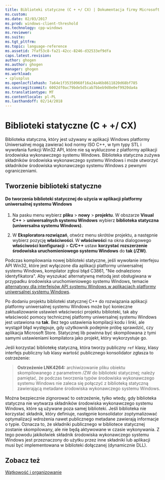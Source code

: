 ```yaml
---
title: Biblioteki statyczne (C + +/ CX) | Dokumentacja firmy Microsoft
ms.custom: 
ms.date: 02/03/2017
ms.prod: windows-client-threshold
ms.technology: cpp-windows
ms.reviewer: 
ms.suite: 
ms.tgt_pltfrm: 
ms.topic: language-reference
ms.assetid: 7faf53c8-fa21-42cc-8246-d32533ef9dfa
caps.latest.revision: 
author: ghogen
ms.author: ghogen
manager: ghogen
ms.workload:
- cplusplus
ms.openlocfilehash: 7a64e1f35350968f16a24a46b8611820d68bf785
ms.sourcegitcommit: 6002df0ac79bde5d5cab7bbeb9d8e0ef9920da4a
ms.translationtype: MT
ms.contentlocale: pl-PL
ms.lasthandoff: 02/14/2018
---
```

# <a name="static-libraries-ccx"></a>Biblioteki statyczne (C + +/ CX)
Biblioteka statyczna, który jest używany w aplikacji Windows platformy Uniwersalnej mogą zawierać kod normy ISO C++, w tym typy STL i wywołania funkcji Win32 API, które nie są wykluczone z platformy aplikacji środowiska wykonawczego systemu Windows. Biblioteka statyczna zużywa składników środowiska wykonawczego systemu Windows i może utworzyć składników środowiska wykonawczego systemu Windows z pewnymi ograniczeniami.  
  
## <a name="creating-static-libraries"></a>Tworzenie biblioteki statyczne  
  
#### <a name="to-create-a-static-library-for-use-in-a-uwp-app"></a>Do tworzenia biblioteki statycznej do użycia w aplikacji platformy uniwersalnej systemu Windows  
  
1.  Na pasku menu wybierz **pliku** > **nowy** > **projektu**. W obszarze **Visual C++** > **uniwersalnych systemu Windows** wybierz **biblioteka statyczna (uniwersalna systemu Windows)**.  
  
2.  W **Eksploratora rozwiązań**, otwórz menu skrótów projektu, a następnie wybierz pozycję **właściwości**. W **właściwości** na okna dialogowego **właściwości konfiguracji** > **C/C++** ustaw **korzystać rozszerzenie środowiska uruchomieniowego systemu Windows** do **tak (/ZW)**.  
  
 Podczas kompilowania nowej biblioteki statyczne, jeśli wywołanie interfejsu API Win32, które jest wyłączone dla aplikacji platformy uniwersalnej systemu Windows, kompilator zgłosi błąd C3861, "Nie odnaleziono identyfikatora". Aby wyszukać alternatywną metodą jest obsługiwana w przypadku środowiska uruchomieniowego systemu Windows, temacie [alternatywy dla interfejsów API systemu Windows w aplikacjach platformy uniwersalnej systemu Windows](/uwp/win32-and-com/alternatives-to-windows-apis-uwp).  
  
 Po dodaniu projektu biblioteki statycznej C++ do rozwiązania aplikacji platformy uniwersalnej systemu Windows może być konieczne zaktualizowanie ustawień właściwości projektu biblioteki, tak aby właściwość pomocy technicznej platformy uniwersalnej systemu Windows jest ustawiona na **tak**. Bez tego ustawienia kompilacji kodu i linki, ale wystąpił błąd występuje, gdy użytkownik podejmie próbę sprawdzić, czy aplikacja Microsoft Store. Statycznej lib powinna być skompilowana z tymi samymi ustawieniami kompilatora jako projekt, który wykorzystuje go.  
  
 Jeśli korzystać bibliotekę statyczną, która tworzy publiczny `ref` klasy, klasy interfejs publiczny lub klasy wartość publicznego konsolidator zgłasza to ostrzeżenie:  
  
> **Ostrzeżenie LNK4264:** archiwizowanie pliku obiektu skompilowanego z parametrem /ZW do biblioteki statycznej; należy pamiętać, że podczas tworzenia typów środowiska wykonawczego systemu Windows nie zaleca się połączyć z biblioteką statyczną zawierającą metadane środowiska wykonawczego systemu Windows.  
  
 Można bezpiecznie zignorować to ostrzeżenie, tylko wtedy, gdy biblioteka statyczna nie wytwarza składników środowiska wykonawczego systemu Windows, które są używane poza samej biblioteki. Jeśli biblioteka nie korzystać składnik, który definiuje, następnie konsolidator zoptymalizować optymalizacji wdrożenia nawet publicznego metadane zawierają informacje o typie. Oznacza to, że składniki publicznego w bibliotece statycznej zostanie skompilowany, ale nie będą aktywowane w czasie wykonywania. Z tego powodu jakikolwiek składnik środowiska wykonawczego systemu Windows jest przeznaczony do użytku przez inne składniki lub aplikacji musi być implementowana w biblioteki dołączanej (dynamicznie DLL).  
  
## <a name="see-also"></a>Zobacz też  
 [Wątkowość i organizowanie](../cppcx/threading-and-marshaling-c-cx.md)